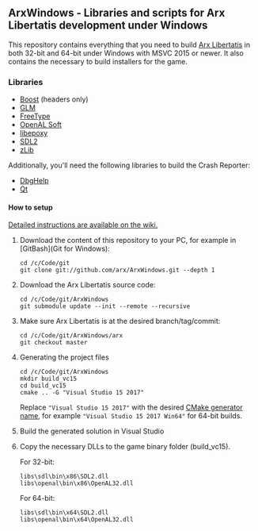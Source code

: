 ## ArxWindows - Libraries and scripts for Arx Libertatis development under Windows

This repository contains everything that you need to build [Arx Libertatis](http://arx-libertatis.org/) in both 32-bit and 64-bit under Windows with MSVC 2015 or newer.
It also contains the necessary to build installers for the game.


### Libraries

* [Boost](http://www.boost.org/) (headers only)
* [GLM](http://glm.g-truc.net/)
* [FreeType](http://www.freetype.org/)
* [OpenAL Soft](http://openal-soft.org/)
* [libepoxy](https://github.com/anholt/libepoxy)
* [SDL2](http://www.libsdl.org/)
* [zLib](http://zlib.net/)

Additionally, you'll need the following libraries to build the Crash Reporter:

* [DbgHelp](http://msdn.microsoft.com/en-us/windows/hardware/gg463009)
* [Qt](http://qt.nokia.com/)


#### How to setup

[Detailed instructions are available on the wiki.](http://wiki.arx-libertatis.org/Downloading_and_Compiling_under_Windows)

1. Download the content of this repository to your PC, for example in [GitBash](Git for Windows):

       cd /c/Code/git
       git clone git://github.com/arx/ArxWindows.git --depth 1

2. Download the Arx Libertatis source code:

       cd /c/Code/git/ArxWindows
       git submodule update --init --remote --recursive

3. Make sure Arx Libertatis is at the desired branch/tag/commit:

       cd /c/Code/git/ArxWindows/arx
       git checkout master

4. Generating the project files

       cd /c/Code/git/ArxWindows
       mkdir build_vc15
       cd build_vc15
       cmake .. -G "Visual Studio 15 2017"

   Replace `"Visual Studio 15 2017"` with the desired [CMake generator name](https://cmake.org/cmake/help/latest/manual/cmake-generators.7.html), for example `"Visual Studio 15 2017 Win64"` for 64-bit builds.

5. Build the generated solution in Visual Studio

6. Copy the necessary DLLs to the game binary folder (build_vc15).

   For 32-bit:

       libs\sdl\bin\x86\SDL2.dll
       libs\openal\bin\x86\OpenAL32.dll

   For 64-bit:

       libs\sdl\bin\x64\SDL2.dll
       libs\openal\bin\x64\OpenAL32.dll
